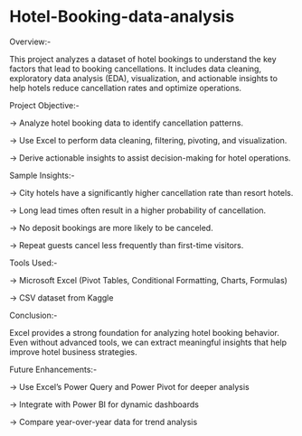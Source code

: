 # Hotel-Booking-data-analysis

Overview:-

This project analyzes a dataset of hotel bookings to understand the key factors that lead to booking cancellations. It includes data cleaning, exploratory data analysis (EDA), visualization, and actionable insights to help hotels reduce cancellation rates and optimize operations.

Project Objective:-

-> Analyze hotel booking data to identify cancellation patterns.

-> Use Excel to perform data cleaning, filtering, pivoting, and visualization.

-> Derive actionable insights to assist decision-making for hotel operations.

Sample Insights:-

-> City hotels have a significantly higher cancellation rate than resort hotels.

-> Long lead times often result in a higher probability of cancellation.

-> No deposit bookings are more likely to be canceled.

-> Repeat guests cancel less frequently than first-time visitors.

Tools Used:-

-> Microsoft Excel (Pivot Tables, Conditional Formatting, Charts, Formulas)

-> CSV dataset from Kaggle

Conclusion:-

Excel provides a strong foundation for analyzing hotel booking behavior. Even without advanced tools, we can extract meaningful insights that help improve hotel business strategies.

Future Enhancements:-

-> Use Excel’s Power Query and Power Pivot for deeper analysis

-> Integrate with Power BI for dynamic dashboards

-> Compare year-over-year data for trend analysis
